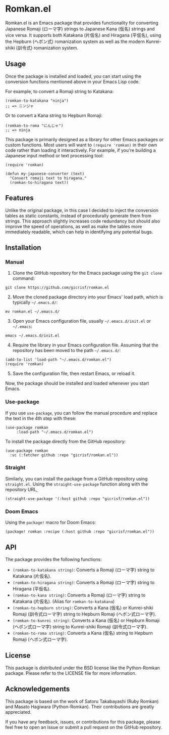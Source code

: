 # Romkan.el

Romkan.el is an Emacs package that provides functionality for converting Japanese Romaji (ローマ字) strings to Japanese Kana (仮名) strings and vice versa. It supports both Katakana (片仮名) and Hiragana (平仮名), using the Hepburn (ヘボン式) romanization system as well as the modern Kunrei-shiki (訓令式) romanization system.

## Usage

Once the package is installed and loaded, you can start using the conversion functions mentioned above in your Emacs Lisp code.

For example, to convert a Romaji string to Katakana:

```elisp
(romkan-to-katakana "ninja")
;; => ニンジャ
```

Or to convert a Kana string to Hepburn Romaji:

```elisp
(romkan-to-roma "にんじゃ")
;; => ninja
```

This package is primarily designed as a library for other Emacs packages or custom functions. Most users will want to `(require 'romkan)` in their own code rather than loading it interactively. For example, if you're building a Japanese input method or text processing tool:

```elisp
(require 'romkan)

(defun my-japanese-converter (text)
  "Convert romaji text to hiragana."
  (romkan-to-hiragana text))
```

## Features

Unlike the original package, in this case I decided to inject the conversion tables as static constants, instead of procedurally generate them from strings. This approach slightly increases code redundancy but should also improve the speed of operations, as well as make the tables more immediately readable, which can help in identifying any potential bugs.

## Installation

### Manual

1. Clone the GitHub repository for the Emacs package using the `git clone` command:
```
git clone https://github.com/gicrisf/romkan.el
```

2. Move the cloned package directory into your Emacs' load path, which is typically `~/.emacs.d/`:
```
mv romkan.el ~/.emacs.d/
```

3. Open your Emacs configuration file, usually `~/.emacs.d/init.el` or `~/.emacs`:
```
emacs ~/.emacs.d/init.el
```

4. Require the library in your Emacs configuration file. Assuming that the repository has been moved to the path `~/.emacs.d/`:

```elisp
(add-to-list 'load-path "~/.emacs.d/romkan.el")
(require 'romkan)
```

5. Save the configuration file, then restart Emacs, or reload it.

Now, the package should be installed and loaded whenever you start Emacs.

### Use-package

If you use `use-package`, you can follow the manual procedure and replace the text in the 4th step with these:

```elisp
(use-package romkan
     :load-path "~/.emacs.d/romkan.el")
```

To install the package directly from the GitHub repository:

```elisp
(use-package romkan
  :vc (:fetcher github :repo "gicrisf/romkan.el"))
```

### Straight
Similarly, you can install the package from a GitHub repository using `straight.el`.
Using the `straight-use-package` function along with the repository URL,

```elisp
(straight-use-package '(:host github :repo "gicrisf/romkan.el"))
```

### Doom Emacs
Using the `package!` macro for Doom Emacs:

```elisp
(package! romkan :recipe (:host github :repo "gicrisf/romkan.el"))
```

## API

The package provides the following functions:

- `(romkan-to-katakana string)`: Converts a Romaji (ローマ字) string to Katakana (片仮名).
- `(romkan-to-hiragana string)`: Converts a Romaji (ローマ字) string to Hiragana (平仮名).
- `(romkan-to-kana string)`: Converts a Romaji (ローマ字) string to Katakana (片仮名). (Alias for `romkan-to-katakana`)
- `(romkan-to-hepburn string)`: Converts a Kana (仮名) or Kunrei-shiki Romaji (訓令式ローマ字) string to Hepburn Romaji (ヘボン式ローマ字).
- `(romkan-to-kunrei string)`: Converts a Kana (仮名) or Hepburn Romaji (ヘボン式ローマ字) string to Kunrei-shiki Romaji (訓令式ローマ字).
- `(romkan-to-roma string)`: Converts a Kana (仮名) string to Hepburn Romaji (ヘボン式ローマ字).

## License
This package is distributed under the BSD license like the Python-Romkan package.
Please refer to the LICENSE file for more information.

## Acknowledgements

This package is based on the work of Satoru Takabayashi (Ruby Romkan) and Masato Hagiwara (Python-Romkan). Their contributions are greatly appreciated.

If you have any feedback, issues, or contributions for this package, please feel free to open an issue or submit a pull request on the GitHub repository.
